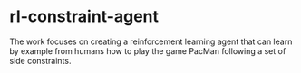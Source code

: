 # rl-constraint-agent
The work focuses on creating a reinforcement learning agent that can learn by example from humans how to play the game PacMan following a set of side constraints.
